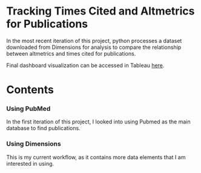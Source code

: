 # Tracking Times Cited and Altmetrics for Publications

In the most recent iteration of this project, python processes a dataset downloaded from Dimensions for analysis to compare the relationship between altmetrics and times cited for publications.

Final dashboard visualization can be accessed in Tableau [here](https://public.tableau.com/views/AltmetricsvsTimesCited/Dashboard?:language=en-US&publish=yes&:sid=&:display_count=n&:origin=viz_share_link).

# Contents
### Using PubMed
In the first iteration of this project, I looked into using Pubmed as the main database to find publications. 

### Using Dimensions 
This is my current workflow, as it contains more data elements that I am interested in using.
